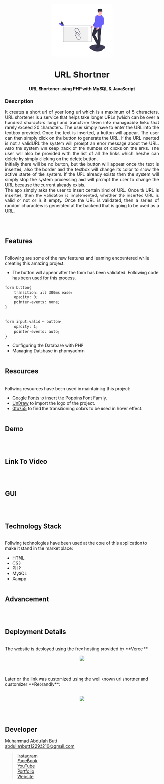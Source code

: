 <p align="center">
  <img src = "Assets/logo.png"  width="200">
</p>
<h1 align="center">URL Shortner</h1>

<h4 align="center">
  URL Shortener using PHP with MySQL &amp; JavaScript
</h4>

### Description
<p align="justify">
 It creates a short url of your long url which is a maximum of 5 characters. URL shortener is a service that helps take longer URLs (which can be over a hundred characters long) and transform them into manageable links that rarely exceed 20 characters. The user simply have to enter the URL into the textbox provided. Once the text is inserted, a button will appear. The user can then simply click on the button to generate the URL. If the URL inserted is not a validURL the system will prompt an error message about the URL. Also the system will keep track of the number of clicks on the links. The user will also be provided with the list of all the links which he/she can delete by simply clicking on the delete button.<br>
 Initially there will be no button, but the button will appear once the text is inserted, also the border and the textbox will change its color to show the active starte of the system. If the URL already exists then the system will simply stop the system processing and will prompt the user to change the URL because the current already exists. <br>
 The app simply asks the user to insert certain kind of URL. Once th URL is inserted, then the validation is implemented, whether the inserted URL is valid or not or is it empty. Once the URL is validated, then a series of random characters is generated at the backend that is going to be used as a URL.
</p>

<br><br>

## Features
<br>
Following are some of the new features and learning encountered while creating this amazing project:

- The button will appear after the form has been validated. Following code has been used for this process.
```
form button{
    transition: all 300ms ease;
    opacity: 0;
    pointer-events: none;
}


form input:valid ~ button{
    opacity: 1;
    pointer-events: auto;
}
```
- Configuring the Database with PHP
- Managing Database in phpmyadmin
<br><br>

## Resources
<br>
Follwing resources have been used in maintaining this project:

- [Google Fonts](https://fonts.google.com/specimen/Poppins?query=pop#styles) to insert the Poppins Font Family.
- [UnDraw](https://undraw.co/search) to import the logo of the project.
- [0to255](https://0to255.com/#20B2AA) to find the transitioning colors to be used in hover effect.
<br><br>

## Demo
<br><br>

## Link To Video
<br><br>

## GUI
<br><br>

## Technology Stack
<br>
Follwing technologies have been used at the core of this application to make it stand in the market place:

- HTML
- CSS
- PHP
- MySQL
- Xampp
<br><br>

## Advancement
<br><br>

## Deployment Details
<br>
The website is deployed using the free hosting provided by **Vercel**
<p align = "center">
  <img src = "https://branditechture.agency/brand-logos/wp-content/uploads/wpdm-cache/Vercel-900x0.png" width = "300">
</p>
<br><br>
Later on the link was customized using the well known url shortner and customizer **Rebrandly**:<br><br>
<p align = "center">
  <img src = "https://www.rebrandly.com/images/URL-Shortener.fileextension.svg" width = "300">
</p>

<br><br>

## Developer
Muhammad Abdullah Butt <br>
abdullahbutt12292210@gmail.com <br>
> [Instagram](https://www.instagram.com/abdullah.butt.22/)<br>
> [FaceBook](https://www.facebook.com/profile.php?id=100076291614529)<br>
> [YouTube](https://www.youtube.com/channel/UCnuOFQyMywg-KuoN-lmav1Q)<br>
> [Portfolio](https://rebrand.ly/muhammadabdullahPortfolio)<br>
> [Website](#)







